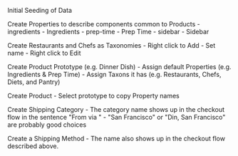 Initial Seeding of Data

Create Properties to describe components common to Products
	- ingredients - Ingredients
	- prep-time - Prep Time
	- sidebar - Sidebar

Create Restaurants and Chefs as Taxonomies
	- Right click to Add
	- Set name
	- Right click to Edit

Create Product Prototype (e.g. Dinner Dish)
	- Assign default Properties (e.g. Ingredients & Prep Time)
	- Assign Taxons it has (e.g. Restaurants, Chefs, Diets, and Pantry)

Create Product
	- Select prototype to copy Property names

Create Shipping Category
    - The category name shows up in the checkout flow in the sentence "From <shipping category> via <shipping method>"
    - "San Francisco" or "Din, San Francisco" are probably good choices

Create a Shipping Method
    - The name also shows up in the checkout flow described above.
